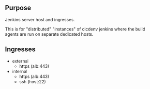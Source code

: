 ## Purpose
Jenkins server host and ingresses.

This is for "distributed" "instances" of cicdenv jenkins
where the build agents are run on separate dedicated hosts.

## Ingresses
* external
  * https (alb:443)
* internal
  * https (alb:443)
  * ssh (host:22)
